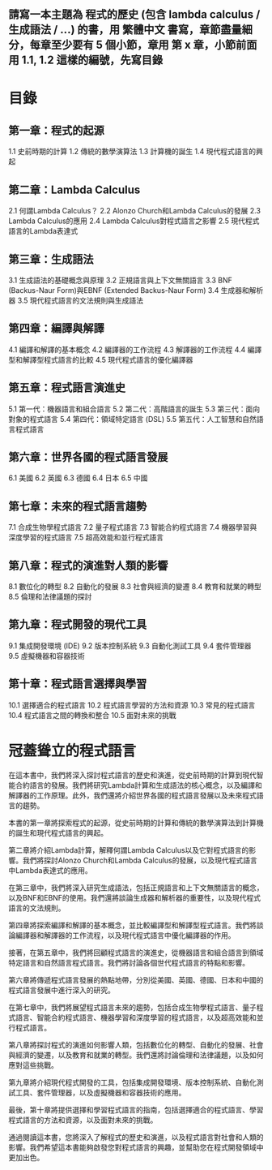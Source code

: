## 請寫一本主題為 程式的歷史 (包含 lambda calculus / 生成語法 / ...) 的書，用 繁體中文 書寫，章節盡量細分，每章至少要有 5 個小節，章用 第 x 章，小節前面用 1.1, 1.2 這樣的編號，先寫目錄

# 目錄

## 第一章：程式的起源
1.1 史前時期的計算
1.2 傳統的數學演算法
1.3 計算機的誕生
1.4 現代程式語言的興起

## 第二章：Lambda Calculus
2.1 何謂Lambda Calculus？
2.2 Alonzo Church和Lambda Calculus的發展
2.3 Lambda Calculus的應用
2.4 Lambda Calculus對程式語言之影響
2.5 現代程式語言的Lambda表達式

## 第三章：生成語法
3.1 生成語法的基礎概念與原理
3.2 正規語言與上下文無關語言
3.3 BNF (Backus-Naur Form)與EBNF (Extended Backus-Naur Form)
3.4 生成器和解析器
3.5 現代程式語言的文法規則與生成語法

## 第四章：編譯與解譯
4.1 編譯和解譯的基本概念
4.2 編譯器的工作流程
4.3 解譯器的工作流程
4.4 編譯型和解譯型程式語言的比較
4.5 現代程式語言的優化編譯器

## 第五章：程式語言演進史
5.1 第一代：機器語言和組合語言
5.2 第二代：高階語言的誕生
5.3 第三代：面向對象的程式語言
5.4 第四代：領域特定語言 (DSL)
5.5 第五代：人工智慧和自然語言程式語言

## 第六章：世界各國的程式語言發展
6.1 美國
6.2 英國
6.3 德國
6.4 日本
6.5 中國

## 第七章：未來的程式語言趨勢
7.1 合成生物學程式語言
7.2 量子程式語言
7.3 智能合約程式語言
7.4 機器學習與深度學習的程式語言
7.5 超高效能和並行程式語言

## 第八章：程式的演進對人類的影響
8.1 數位化的轉型
8.2 自動化的發展
8.3 社會與經濟的變遷
8.4 教育和就業的轉型
8.5 倫理和法律議題的探討

## 第九章：程式開發的現代工具
9.1 集成開發環境 (IDE)
9.2 版本控制系統
9.3 自動化測試工具
9.4 套件管理器
9.5 虛擬機器和容器技術

## 第十章：程式語言選擇與學習
10.1 選擇適合的程式語言
10.2 程式語言學習的方法和資源
10.3 常見的程式語言
10.4 程式語言之間的轉換和整合
10.5 面對未來的挑戰

# 冠蓋聳立的程式語言
在這本書中，我們將深入探討程式語言的歷史和演進，從史前時期的計算到現代智能合約語言的發展。我們將研究Lambda計算和生成語法的核心概念，以及編譯和解譯器的工作原理。此外，我們還將介紹世界各國的程式語言發展以及未來程式語言的趨勢。

本書的第一章將探索程式的起源，從史前時期的計算和傳統的數學演算法到計算機的誕生和現代程式語言的興起。

第二章將介紹Lambda計算，解釋何謂Lambda Calculus以及它對程式語言的影響。我們將探討Alonzo Church和Lambda Calculus的發展，以及現代程式語言中Lambda表達式的應用。

在第三章中，我們將深入研究生成語法，包括正規語言和上下文無關語言的概念，以及BNF和EBNF的使用。我們還將談論生成器和解析器的重要性，以及現代程式語言的文法規則。

第四章將探索編譯和解譯的基本概念，並比較編譯型和解譯型程式語言。我們將談論編譯器和解譯器的工作流程，以及現代程式語言中優化編譯器的作用。

接著，在第五章中，我們將回顧程式語言的演進史，從機器語言和組合語言到領域特定語言和自然語言程式語言。我們將討論各個世代程式語言的特點和影響。

第六章將傳遞程式語言發展的熱點地帶，分別從美國、英國、德國、日本和中國的程式語言發展中進行深入的研究。

在第七章中，我們將展望程式語言未來的趨勢，包括合成生物學程式語言、量子程式語言、智能合約程式語言、機器學習和深度學習的程式語言，以及超高效能和並行程式語言。

第八章將探討程式的演進如何影響人類，包括數位化的轉型、自動化的發展、社會與經濟的變遷，以及教育和就業的轉型。我們還將討論倫理和法律議題，以及如何應對這些挑戰。

第九章將介紹現代程式開發的工具，包括集成開發環境、版本控制系統、自動化測試工具、套件管理器，以及虛擬機器和容器技術的應用。

最後，第十章將提供選擇和學習程式語言的指南，包括選擇適合的程式語言、學習程式語言的方法和資源，以及面對未來的挑戰。

通過閱讀這本書，您將深入了解程式的歷史和演進，以及程式語言對社會和人類的影響。我們希望這本書能夠啟發您對程式語言的興趣，並幫助您在程式開發領域中更加出色。